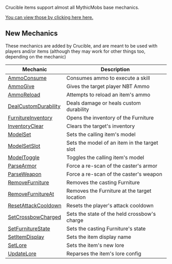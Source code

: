 Crucible items support almost all MythicMobs base mechanics.

[You can view those by clicking here here.](https://git.lumine.io/mythiccraft/MythicMobs/-/wikis/Skills/Mechanics/)

New Mechanics
-------------

These mechanics are added by Crucible, and are meant to be used with players and/or items (although they may work for other things too, depending on the mechanic)

| Mechanic                                                | Description                                  |
|---------------------------------------------------------|----------------------------------------------|
| [AmmoConsume](Skills/Mechanics/AmmoConsume)             | Consumes ammo to execute a skill             |
| [AmmoGive](Skills/Mechanics/AmmoGive)                   | Gives the target player NBT Ammo             |
| [AmmoReload](Skills/Mechanics/AmmoReload)               | Attempts to reload an item's ammo            |
| [DealCustomDurability](/Skills/Mechanics/DealCustomDurability)| Deals damage or heals custom durability|
| [FurnitureInventory](/Skills/Mechanics/furnitureinventory)| Opens the inventory of the Furniture       |
| [InventoryClear](/Skills/Mechanics/InventoryClear)      | Clears the target's inventory                |                                            
| [ModelSet](Skills/Mechanics/ModelSet)                   | Sets the calling item's model                |
| [ModelSetSlot](Skills/Mechanics/ModelSetSlot)           | Sets the model of an item in the target slot |
| [ModelToggle](Skills/Mechanics/ModelToggle)             | Toggles the calling item's model             |
| [ParseArmor](Skills/Mechanics/ParseArmor)               | Force a re-scan of the caster's armor        |
| [ParseWeapon](Skills/Mechanics/ParseWeapon)             | Force a re-scan of the caster's weapon       |
| [RemoveFurniture](Skills/Mechanics/removefurniture)     | Removes the casting Furniture                |
| [RemoveFurnitureAt](Skills/Mechanics/removefurnitureat) | Removes the Furniture at the target location |
| [ResetAttackCooldown](Skills/Mechanics/ResetAttackCooldown) | Resets the player's attack cooldown      |
| [SetCrossbowCharged](Skills/Mechanics/SetCrossbowCharged)|Sets the state of the held crossbow's charge |
| [SetFurnitureState](/Skills/Mechanics/setfurniturestate)| Sets the casting Furniture's state           |
| [SetItemDisplay](/Skills/Mechanics/SetItemDisplay)      | Sets the item display name                   |
| [SetLore](/Skills/Mechanics/SetLore)                    | Sets the item's new lore                     |
| [UpdateLore](/Skills/Mechanics/UpdateLore)              | Reparses the item's lore config              |